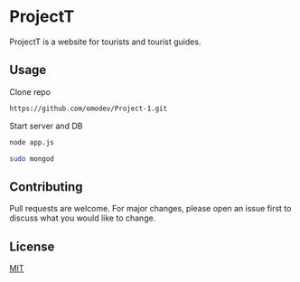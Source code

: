 # ProjectT

ProjectT is a website for tourists and tourist guides.

## Usage

Clone repo

```bash
https://github.com/omodev/Project-1.git
```
Start server and DB

```bash
node app.js
```
```bash
sudo mongod
```



## Contributing
Pull requests are welcome. For major changes, please open an issue first to discuss what you would like to change.


## License
[MIT](https://choosealicense.com/licenses/mit/)
